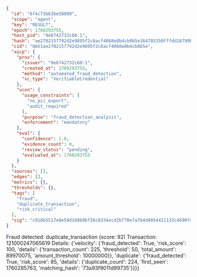 ```json
{
  "id": "6f4c73b63be58899",
  "scope": "agent",
  "key": "RESULT",
  "epoch": 1760293755,
  "host_pid": "9e6742732c60:1",
  "hash": "ae2702157792d2e9895f2c6acf4068e0b4cb0b5e164705350fffdd16799b58d6",
  "cid": "QmV1ae2702157792d2e9895f2c6acf4068e0b4cb0b5e",
  "aicp": {
    "prov": {
      "issuer": "9e6742732c60:1",
      "created_at": 1760293755,
      "method": "automated_fraud_detection",
      "vc_type": "VerifiableCredential"
    },
    "ucon": {
      "usage_constraints": [
        "no_pii_export",
        "audit_required"
      ],
      "purpose": "fraud_detection_analysis",
      "enforcement": "mandatory"
    },
    "eval": {
      "confidence": 1.0,
      "evidence_count": 0,
      "review_status": "pending",
      "evaluated_at": 1760293755
    }
  },
  "sources": [],
  "edges": [],
  "metrics": {},
  "thresholds": {},
  "tags": [
    "fraud",
    "duplicate_transaction",
    "risk_critical"
  ],
  "sig": "c910b5517e0e59d168b9bf26c8334ecd2bf70e7a7b4d4054411132c4690f48ed"
}
```

Fraud detected: duplicate_transaction (score: 92)
Transaction: 121000247065619
Details: {'velocity': {'fraud_detected': True, 'risk_score': 100, 'details': {'transaction_count': 225, 'threshold': 50, 'total_amount': 89970075, 'amount_threshold': 10000000}}, 'duplicate': {'fraud_detected': True, 'risk_score': 85, 'details': {'duplicate_count': 224, 'first_seen': 1760285763, 'matching_hash': '73a93f9011d99735'}}}}